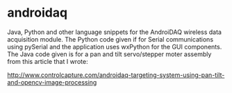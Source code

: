 androidaq
=========

Java, Python and other language snippets for the AndroiDAQ wireless data acquisition module. The Python code given if for Serial communications using pySerial and the application uses wxPython for the GUI components. The Java code given is for a pan and tilt servo/stepper moter assembly from this article that I wrote:

http://www.controlcapture.com/androidaq-targeting-system-using-pan-tilt-and-opencv-image-processing
